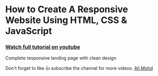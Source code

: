 # How to Create A Responsive Website Using HTML, CSS & JavaScript

### [Watch full tutorial on youtube](https://youtu.be/6-aoyvFRdEY)

Complete responsive landing page with clean design

Don't forget to like 👍 subscribe the channel for more videos.
[Ali Mohd](https://www.youtube.com/channel/UCD82KIkpQ5dtQYFzxLejzGg)
